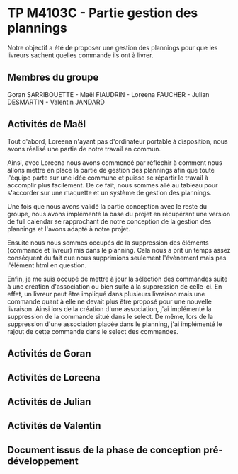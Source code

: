 # TP M4103C - Partie gestion des plannings

Notre objectif a été de proposer une gestion des plannings pour que les livreurs sachent quelles commande ils ont à livrer.

## Membres du groupe

Goran SARRIBOUETTE - Maël FIAUDRIN - Loreena FAUCHER - Julian DESMARTIN - Valentin JANDARD

## Activités de Maël

Tout d'abord, Loreena n'ayant pas d'ordinateur portable à disposition, nous avons réalisé une partie de notre travail en commun.

Ainsi, avec Loreena nous avons commencé par réfléchir à comment nous allons mettre en place la partie de gestion des plannings afin que toute l'équipe parte sur une idée commune et puisse se répartir le travail à accomplir plus facilement. De ce fait, nous sommes allé au tableau pour s'accorder sur une maquette et un système de gestion des plannings. 

Une fois que nous avons validé la partie conception avec le reste du groupe, nous avons implémenté la base du projet en récupérant une version de full calendar se rapprochant de notre conception de la gestion des plannings et l'avons adapté à notre projet.

Ensuite nous nous sommes occupés de la suppression des éléments (commande et livreur)  mis dans le planning. Cela nous a prit un temps assez conséquent du fait que nous supprimions seulement l'évènement mais pas l'élément html en question.

Enfin, je me suis occupé de mettre à jour la sélection des commandes suite à une création d'association ou bien suite à la suppression de celle-ci. En effet, un livreur peut être impliqué dans plusieurs livraison mais une commande quant à elle ne devait plus être proposé pour une nouvelle livraison. Ainsi lors de la création d'une association, j'ai implémenté la suppression de la commande situé dans le select. De même, lors de la suppression d'une association placée dans le planning, j'ai implémenté le rajout de cette commande dans le select des commandes.

## Activités de Goran



## Activités de Loreena



## Activités de Julian



## Activités de Valentin



## Document issus de la phase de conception pré-développement


